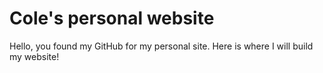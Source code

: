 # Cole's personal website

Hello, you found my GitHub for my personal site. Here is where I will build my website!
